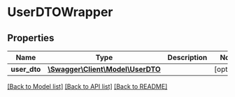 # UserDTOWrapper

## Properties
Name | Type | Description | Notes
------------ | ------------- | ------------- | -------------
**user_dto** | [**\Swagger\Client\Model\UserDTO**](UserDTO.md) |  | [optional] 

[[Back to Model list]](../../README.md#documentation-for-models) [[Back to API list]](../../README.md#documentation-for-api-endpoints) [[Back to README]](../../README.md)

